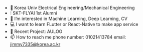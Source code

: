 - 🔭 Korea Univ Electrical Engineering/Mechanical Engineering
- 🕯 SKT-FLYAI 1st Alumni
- 🌱 I’m interested in Machine Learning, Deep Learning, CV
- 💻 I want to learn FLutter or React-Native to make app service
- 👯 Recent Project: AULOG
- 📫 How to reach me
     phone number: 01021413784
     email: jimmy7335@korea.ac.kr
